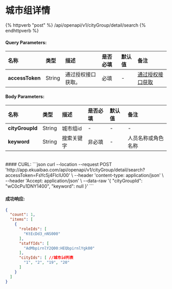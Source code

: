 # 城市组详情

{% httpverb "post" %}  /api/openapi/v1/cityGroup/detail/search {% endhttpverb %}


#### Query Parameters:

| 名称       | 类型    | 描述            | 是否必填   | 默认值  |备注                                         |
| :--------- | :------ | :------------- |:--------- |:------ | :------------------------------------------  |
| **accessToken** | String  |通过授权接口获取。      |必填   | - |  [通过授权接口获取](/getting-started/auth.html)  |


#### Body Parameters:
| 名称       | 类型    | 描述            | 是否必填   | 默认值  |备注                                         |
| :--------- | :------ | :------------- |:--------- |:------ | :------------------------------------------  |
| **cityGroupId** | String  | 城市组id      | -	   | - | - |
| **keyword** | String  | 搜索关键字      | 非必填 | - | 人员名称或角色名称 |


<br/>
#### CURL:
```json
curl --location --request POST 'http://app.ekuaibao.com/api/openapi/v1/cityGroup/detail/search?accessToken=FsYc5j4FlclU00' \
--header 'content-type: application/json' \
--header 'Accept: application/json' \
--data-raw '{
      "cityGroupId": "wC0cPu1DNY1400",
      "keyword": null
}'
```
<br/>


#### 成功响应:
```json
{
  "count": 1,
  "items": [
    {
      "roleIds": [
        "KtEcDd3_nNS000"
      ],
      "staffIds": [
        "AdMbpirnlY2Q00:HEQbpirnlYgk00"
      ],
      "cityIds": [ //城市id列表
        "1", "2", "19", "20"
      ]
    }
  ]
}
```
